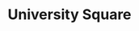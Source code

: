 ---
title: "University Square"
url: /university-heights/university-square/
shop: Einkaufszentrum
---
